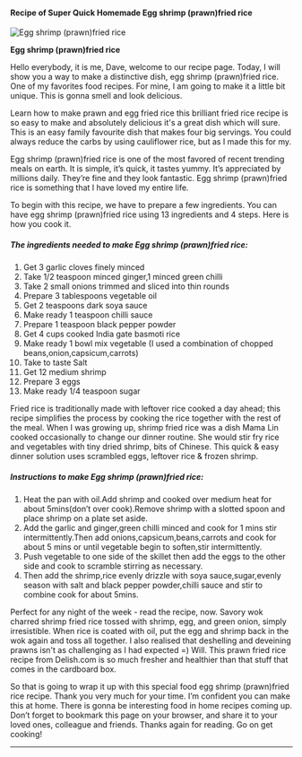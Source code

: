             

#### Recipe of Super Quick Homemade Egg shrimp (prawn)fried rice

![Egg shrimp (prawn)fried rice](https://img-global.cpcdn.com/recipes/386d4546e9b08e15/751x532cq70/egg-shrimp-prawnfried-rice-recipe-main-photo.jpg)

**Egg shrimp (prawn)fried rice**

Hello everybody, it is me, Dave, welcome to our recipe page. Today, I will show you a way to make a distinctive dish, egg shrimp (prawn)fried rice. One of my favorites food recipes. For mine, I am going to make it a little bit unique. This is gonna smell and look delicious.

Learn how to make prawn and egg fried rice this brilliant fried rice recipe is so easy to make and absolutely delicious it's a great dish which will sure. This is an easy family favourite dish that makes four big servings. You could always reduce the carbs by using cauliflower rice, but as I made this for my.

Egg shrimp (prawn)fried rice is one of the most favored of recent trending meals on earth. It is simple, it’s quick, it tastes yummy. It’s appreciated by millions daily. They’re fine and they look fantastic. Egg shrimp (prawn)fried rice is something that I have loved my entire life.

To begin with this recipe, we have to prepare a few ingredients. You can have egg shrimp (prawn)fried rice using 13 ingredients and 4 steps. Here is how you cook it.

##### The ingredients needed to make Egg shrimp (prawn)fried rice:

1.  Get 3 garlic cloves finely minced
2.  Take 1/2 teaspoon minced ginger,1 minced green chilli
3.  Take 2 small onions trimmed and sliced into thin rounds
4.  Prepare 3 tablespoons vegetable oil
5.  Get 2 teaspoons dark soya sauce
6.  Make ready 1 teaspoon chilli sauce
7.  Prepare 1 teaspoon black pepper powder
8.  Get 4 cups cooked India gate basmoti rice
9.  Make ready 1 bowl mix vegetable (I used a combination of chopped beans,onion,capsicum,carrots)
10.  Take to taste Salt
11.  Get 12 medium shrimp
12.  Prepare 3 eggs
13.  Make ready 1/4 teaspoon sugar

Fried rice is traditionally made with leftover rice cooked a day ahead; this recipe simplifies the process by cooking the rice together with the rest of the meal. When I was growing up, shrimp fried rice was a dish Mama Lin cooked occasionally to change our dinner routine. She would stir fry rice and vegetables with tiny dried shrimp, bits of Chinese. This quick & easy dinner solution uses scrambled eggs, leftover rice & frozen shrimp.

##### Instructions to make Egg shrimp (prawn)fried rice:

1.  Heat the pan with oil.Add shrimp and cooked over medium heat for about 5mins(don’t over cook).Remove shrimp with a slotted spoon and place shrimp on a plate set aside.
2.  Add the garlic and ginger,green chilli minced and cook for 1 mins stir intermittently.Then add onions,capsicum,beans,carrots and cook for about 5 mins or until vegetable begin to soften,stir intermittently.
3.  Push vegetable to one side of the skillet then add the eggs to the other side and cook to scramble stirring as necessary.
4.  Then add the shrimp,rice evenly drizzle with soya sauce,sugar,evenly season with salt and black pepper powder,chilli sauce and stir to combine cook for about 5mins.

Perfect for any night of the week - read the recipe, now. Savory wok charred shrimp fried rice tossed with shrimp, egg, and green onion, simply irresistible. When rice is coated with oil, put the egg and shrimp back in the wok again and toss all together. I also realised that deshelling and deveining prawns isn't as challenging as I had expected =) Will. This prawn fried rice recipe from Delish.com is so much fresher and healthier than that stuff that comes in the cardboard box.

So that is going to wrap it up with this special food egg shrimp (prawn)fried rice recipe. Thank you very much for your time. I’m confident you can make this at home. There is gonna be interesting food in home recipes coming up. Don’t forget to bookmark this page on your browser, and share it to your loved ones, colleague and friends. Thanks again for reading. Go on get cooking!

* * *